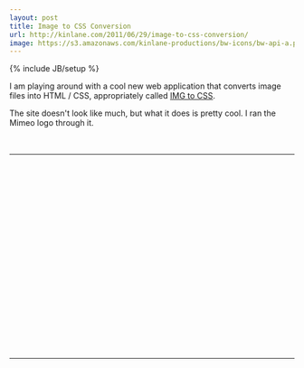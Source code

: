 ```yaml
---
layout: post
title: Image to CSS Conversion
url: http://kinlane.com/2011/06/29/image-to-css-conversion/
image: https://s3.amazonaws.com/kinlane-productions/bw-icons/bw-api-a.png
---
```

{% include JB/setup %}
<p>
     I am playing around with a cool new web application that converts image files into HTML / CSS, appropriately called <a title="IMG to CSS" href="http://www.imgtocss.com/">IMG to CSS</a>.
</p>

<p>
     The site doesn't look like much, but what it does is pretty cool. I ran the Mimeo logo through it.
</p>

<p>
      
</p>
<table class="c885" cellspacing="0" cellpadding="0" width="400" align="center">
     <tbody>
          <tr>
               <td width="1"></td>
               <td width="1"></td>
               <td width="1"></td>
               <td width="1"></td>
               <td width="1"></td>
               <td width="1"></td>
               <td width="1"></td>
               <td width="1"></td>
               <td width="1"></td>
               <td width="1"></td>
               <td width="1"></td>
               <td width="1"></td>
               <td width="1"></td>
               <td width="1"></td>
               <td width="1"></td>
               <td width="1"></td>
               <td width="1"></td>
               <td width="1"></td>
               <td width="1"></td>
               <td width="1"></td>
               <td width="1"></td>
               <td width="1"></td>
               <td width="1"></td>
               <td width="1"></td>
               <td width="1"></td>
               <td width="1"></td>
               <td width="1"></td>
               <td width="1"></td>
               <td width="1"></td>
               <td width="1"></td>
               <td width="1"></td>
               <td width="1"></td>
               <td width="1"></td>
               <td width="1"></td>
               <td width="1"></td>
               <td width="1"></td>
               <td width="1"></td>
               <td width="1"></td>
               <td width="1"></td>
               <td width="1"></td>
               <td width="1"></td>
               <td width="1"></td>
               <td width="1"></td>
               <td width="1"></td>
               <td width="1"></td>
               <td width="1"></td>
               <td width="1"></td>
               <td width="1"></td>
               <td width="1"></td>
               <td width="1"></td>
               <td width="1"></td>
               <td width="1"></td>
               <td width="1"></td>
               <td width="1"></td>
               <td width="1"></td>
               <td width="1"></td>
               <td width="1"></td>
               <td width="1"></td>
               <td width="1"></td>
               <td width="1"></td>
               <td width="1"></td>
               <td width="1"></td>
               <td width="1"></td>
               <td width="1"></td>
               <td width="1"></td>
               <td width="1"></td>
               <td width="1"></td>
               <td width="1"></td>
               <td width="1"></td>
               <td width="1"></td>
               <td width="1"></td>
               <td width="1"></td>
               <td width="1"></td>
               <td width="1"></td>
               <td width="1"></td>
               <td width="1"></td>
               <td width="1"></td>
               <td width="1"></td>
               <td width="1"></td>
               <td width="1"></td>
               <td width="1"></td>
               <td width="1"></td>
               <td width="1"></td>
               <td width="1"></td>
               <td width="1"></td>
               <td width="1"></td>
               <td width="1"></td>
               <td width="1"></td>
               <td width="1"></td>
               <td width="1"></td>
               <td width="1"></td>
               <td width="1"></td>
               <td width="1"></td>
               <td width="1"></td>
               <td width="1"></td>
               <td width="1"></td>
               <td width="1"></td>
               <td width="1"></td>
               <td width="1"></td>
               <td width="1"></td>
               <td width="1"></td>
               <td width="1"></td>
               <td width="1"></td>
               <td width="1"></td>
               <td width="1"></td>
               <td width="1"></td>
               <td width="1"></td>
               <td width="1"></td>
               <td width="1"></td>
               <td width="1"></td>
               <td width="1"></td>
               <td width="1"></td>
               <td width="1"></td>
               <td width="1"></td>
               <td width="1"></td>
               <td width="1"></td>
               <td width="1"></td>
               <td width="1"></td>
               <td width="1"></td>
               <td width="1"></td>
               <td width="1"></td>
               <td width="1"></td>
               <td width="1"></td>
               <td width="1"></td>
               <td width="1"></td>
               <td width="1"></td>
               <td width="1"></td>
               <td width="1"></td>
               <td width="1"></td>
               <td width="1"></td>
               <td width="1"></td>
               <td width="1"></td>
               <td width="1"></td>
               <td width="1"></td>
               <td width="1"></td>
               <td width="1"></td>
               <td width="1"></td>
               <td width="1"></td>
               <td width="1"></td>
               <td width="1"></td>
               <td width="1"></td>
               <td width="1"></td>
               <td width="1"></td>
               <td width="1"></td>
               <td width="1"></td>
               <td width="1"></td>
               <td width="1"></td>
               <td width="1"></td>
               <td width="1"></td>
               <td width="1"></td>
               <td width="1"></td>
               <td width="1"></td>
               <td width="1"></td>
               <td width="1"></td>
               <td width="1"></td>
               <td width="1"></td>
               <td width="1"></td>
               <td width="1"></td>
               <td width="1"></td>
               <td width="1"></td>
               <td width="1"></td>
               <td width="1"></td>
               <td width="1"></td>
               <td width="1"></td>
               <td width="1"></td>
               <td width="1"></td>
               <td width="1"></td>
               <td width="1"></td>
               <td width="1"></td>
               <td width="1"></td>
               <td width="1"></td>
               <td width="1"></td>
               <td width="1"></td>
               <td width="1"></td>
               <td width="1"></td>
               <td width="1"></td>
               <td width="1"></td>
               <td width="1"></td>
               <td width="1"></td>
               <td width="1"></td>
               <td width="1"></td>
               <td width="1"></td>
               <td width="1"></td>
               <td width="1"></td>
               <td width="1"></td>
               <td width="1"></td>
               <td width="1"></td>
               <td width="1"></td>
               <td width="1"></td>
               <td width="1"></td>
               <td width="1"></td>
               <td width="1"></td>
               <td width="1"></td>
               <td width="1"></td>
               <td width="1"></td>
               <td width="1"></td>
               <td width="1"></td>
               <td width="1"></td>
               <td width="1"></td>
               <td width="1"></td>
               <td width="1"></td>
               <td width="1"></td>
               <td width="1"></td>
               <td width="1"></td>
               <td width="1"></td>
               <td width="1"></td>
               <td width="1"></td>
               <td width="1"></td>
               <td width="1"></td>
               <td width="1"></td>
               <td width="1"></td>
               <td width="1"></td>
               <td width="1"></td>
               <td width="1"></td>
               <td width="1"></td>
               <td width="1"></td>
               <td width="1"></td>
               <td width="1"></td>
               <td width="1"></td>
               <td width="1"></td>
               <td width="1"></td>
               <td width="1"></td>
               <td width="1"></td>
               <td width="1"></td>
               <td width="1"></td>
               <td width="1"></td>
               <td width="1"></td>
               <td width="1"></td>
               <td width="1"></td>
               <td width="1"></td>
               <td width="1"></td>
               <td width="1"></td>
               <td width="1"></td>
               <td width="1"></td>
               <td width="1"></td>
               <td width="1"></td>
               <td width="1"></td>
               <td width="1"></td>
               <td width="1"></td>
               <td width="1"></td>
               <td width="1"></td>
               <td width="1"></td>
               <td width="1"></td>
               <td width="1"></td>
               <td width="1"></td>
               <td width="1"></td>
               <td width="1"></td>
               <td width="1"></td>
               <td width="1"></td>
               <td width="1"></td>
               <td width="1"></td>
               <td width="1"></td>
               <td width="1"></td>
               <td width="1"></td>
               <td width="1"></td>
               <td width="1"></td>
               <td width="1"></td>
               <td width="1"></td>
               <td width="1"></td>
               <td width="1"></td>
               <td width="1"></td>
               <td width="1"></td>
               <td width="1"></td>
               <td width="1"></td>
               <td width="1"></td>
               <td width="1"></td>
               <td width="1"></td>
               <td width="1"></td>
               <td width="1"></td>
               <td width="1"></td>
               <td width="1"></td>
               <td width="1"></td>
               <td width="1"></td>
               <td width="1"></td>
               <td width="1"></td>
               <td width="1"></td>
               <td width="1"></td>
               <td width="1"></td>
               <td width="1"></td>
               <td width="1"></td>
               <td width="1"></td>
               <td width="1"></td>
               <td width="1"></td>
               <td width="1"></td>
               <td width="1"></td>
               <td width="1"></td>
               <td width="1"></td>
               <td width="1"></td>
               <td width="1"></td>
               <td width="1"></td>
               <td width="1"></td>
               <td width="1"></td>
               <td width="1"></td>
               <td width="1"></td>
               <td width="1"></td>
               <td width="1"></td>
               <td width="1"></td>
               <td width="1"></td>
               <td width="1"></td>
               <td width="1"></td>
               <td width="1"></td>
               <td width="1"></td>
               <td width="1"></td>
               <td width="1"></td>
               <td width="1"></td>
               <td width="1"></td>
               <td width="1"></td>
               <td width="1"></td>
               <td width="1"></td>
               <td width="1"></td>
               <td width="1"></td>
               <td width="1"></td>
               <td width="1"></td>
               <td width="1"></td>
               <td width="1"></td>
               <td width="1"></td>
               <td width="1"></td>
               <td width="1"></td>
               <td width="1"></td>
               <td width="1"></td>
               <td width="1"></td>
               <td width="1"></td>
               <td width="1"></td>
               <td width="1"></td>
               <td width="1"></td>
               <td width="1"></td>
               <td width="1"></td>
               <td width="1"></td>
               <td width="1"></td>
               <td width="1"></td>
               <td width="1"></td>
               <td width="1"></td>
               <td width="1"></td>
               <td width="1"></td>
               <td width="1"></td>
               <td width="1"></td>
               <td width="1"></td>
               <td width="1"></td>
               <td width="1"></td>
               <td width="1"></td>
               <td width="1"></td>
               <td width="1"></td>
               <td width="1"></td>
               <td width="1"></td>
               <td width="1"></td>
               <td width="1"></td>
               <td width="1"></td>
               <td width="1"></td>
               <td width="1"></td>
               <td width="1"></td>
               <td width="1"></td>
               <td width="1"></td>
               <td width="1"></td>
               <td width="1"></td>
               <td width="1"></td>
               <td width="1"></td>
               <td width="1"></td>
               <td width="1"></td>
               <td width="1"></td>
               <td width="1"></td>
               <td width="1"></td>
               <td width="1"></td>
               <td width="1"></td>
               <td width="1"></td>
               <td width="1"></td>
               <td width="1"></td>
               <td width="1"></td>
               <td width="1"></td>
               <td width="1"></td>
               <td width="1"></td>
               <td width="1"></td>
               <td width="1"></td>
               <td width="1"></td>
               <td width="1"></td>
               <td width="1"></td>
               <td width="1"></td>
               <td width="1"></td>
               <td width="1"></td>
               <td width="1"></td>
               <td width="1"></td>
               <td width="1"></td>
               <td width="1"></td>
               <td width="1"></td>
               <td width="1"></td>
               <td width="1"></td>
               <td width="1"></td>
               <td width="1"></td>
               <td width="1"></td>
               <td width="1"></td>
               <td width="1"></td>
               <td width="1"></td>
               <td width="1"></td>
               <td width="1"></td>
               <td width="1"></td>
               <td width="1"></td>
               <td width="1"></td>
               <td width="1"></td>
               <td width="1"></td>
               <td width="1"></td>
               <td width="1"></td>
          </tr>
          <tr class="c21">
               <td colspan="342" rowspan="16"></td>
               <td rowspan="2"></td>
               <td></td>
               <td></td>
               <td></td>
               <td></td>
               <td></td>
               <td></td>
               <td class="c9"></td>
               <td class="c10"></td>
               <td class="c11"></td>
               <td class="c12"></td>
               <td class="c13"></td>
               <td class="c14"></td>
               <td class="c15"></td>
               <td class="c11"></td>
               <td class="c16"></td>
               <td class="c17"></td>
               <td class="c11"></td>
               <td class="c18"></td>
               <td class="c19"></td>
               <td class="c20"></td>
               <td colspan="37"></td>
          </tr>
          <tr class="c39">
               <td class="c22"></td>
               <td class="c23"></td>
               <td class="c24"></td>
               <td class="c25"></td>
               <td class="c26"></td>
               <td class="c27"></td>
               <td class="c28"></td>
               <td class="c29"></td>
               <td class="c30"></td>
               <td class="c31"></td>
               <td class="c32"></td>
               <td class="c33"></td>
               <td class="c34"></td>
               <td class="c14"></td>
               <td class="c35"></td>
               <td class="c36"></td>
               <td></td>
               <td class="c36"></td>
               <td class="c37"></td>
               <td class="c36"></td>
               <td class="c38"></td>
               <td colspan="36"></td>
          </tr>
          <tr class="c57">
               <td class="c40"></td>
               <td class="c41" rowspan="2"></td>
               <td class="c42"></td>
               <td class="c43"></td>
               <td class="c44"></td>
               <td class="c45"></td>
               <td class="c46"></td>
               <td class="c47"></td>
               <td class="c48"></td>
               <td class="c49"></td>
               <td class="c50"></td>
               <td class="c51"></td>
               <td class="c52"></td>
               <td class="c53"></td>
               <td class="c54"></td>
               <td class="c55"></td>
               <td class="c56"></td>
               <td class="c20"></td>
               <td class="c40"></td>
               <td class="c38" colspan="2"></td>
               <td colspan="37" rowspan="3"></td>
          </tr>
          <tr class="c21">
               <td class="c11"></td>
               <td class="c58"></td>
               <td class="c59"></td>
               <td class="c46"></td>
               <td class="c60"></td>
               <td class="c61"></td>
               <td class="c62"></td>
               <td class="c63"></td>
               <td class="c64"></td>
               <td class="c65"></td>
               <td class="c66"></td>
               <td class="c67"></td>
               <td class="c68"></td>
               <td></td>
               <td class="c69"></td>
               <td class="c17"></td>
               <td class="c70"></td>
               <td class="c71"></td>
               <td class="c40"></td>
               <td class="c72"></td>
          </tr>
          <tr class="c90">
               <td class="c73"></td>
               <td class="c74"></td>
               <td class="c75"></td>
               <td class="c76"></td>
               <td class="c77"></td>
               <td class="c78"></td>
               <td class="c79"></td>
               <td class="c80"></td>
               <td class="c81"></td>
               <td class="c82"></td>
               <td class="c83"></td>
               <td class="c77"></td>
               <td class="c26"></td>
               <td class="c84"></td>
               <td class="c85"></td>
               <td class="c86"></td>
               <td class="c87"></td>
               <td class="c88"></td>
               <td class="c20"></td>
               <td class="c14"></td>
               <td class="c89"></td>
          </tr>
          <tr class="c110">
               <td class="c18"></td>
               <td class="c53"></td>
               <td class="c91"></td>
               <td class="c92"></td>
               <td class="c93"></td>
               <td class="c94"></td>
               <td class="c95"></td>
               <td class="c96"></td>
               <td class="c97"></td>
               <td class="c98"></td>
               <td class="c97" colspan="2"></td>
               <td class="c95"></td>
               <td class="c99"></td>
               <td class="c100"></td>
               <td class="c101"></td>
               <td class="c102"></td>
               <td class="c103"></td>
               <td class="c104"></td>
               <td class="c105"></td>
               <td class="c106"></td>
               <td class="c40"></td>
               <td class="c89"></td>
               <td class="c20"></td>
               <td class="c40"></td>
               <td class="c12"></td>
               <td class="c107"></td>
               <td class="c106"></td>
               <td class="c12"></td>
               <td class="c72"></td>
               <td class="c108"></td>
               <td class="c109"></td>
               <td colspan="26" rowspan="5"></td>
          </tr>
          <tr class="c129">
               <td class="c14"></td>
               <td class="c111"></td>
               <td class="c112"></td>
               <td class="c113"></td>
               <td class="c114"></td>
               <td class="c98" colspan="11"></td>
               <td class="c115"></td>
               <td class="c116"></td>
               <td class="c117"></td>
               <td class="c118"></td>
               <td class="c119"></td>
               <td class="c120"></td>
               <td class="c121"></td>
               <td class="c122"></td>
               <td class="c123"></td>
               <td class="c124"></td>
               <td class="c125"></td>
               <td class="c17"></td>
               <td class="c126"></td>
               <td class="c127"></td>
               <td class="c128"></td>
               <td class="c73"></td>
          </tr>
          <tr class="c145">
               <td class="c130"></td>
               <td class="c12"></td>
               <td class="c131"></td>
               <td class="c132"></td>
               <td class="c133"></td>
               <td class="c97"></td>
               <td class="c98" colspan="10"></td>
               <td class="c134"></td>
               <td class="c135"></td>
               <td class="c136"></td>
               <td class="c137"></td>
               <td class="c138"></td>
               <td class="c139"></td>
               <td class="c140"></td>
               <td class="c141"></td>
               <td class="c142"></td>
               <td class="c143"></td>
               <td class="c127"></td>
               <td></td>
               <td class="c108"></td>
               <td class="c130"></td>
               <td class="c144"></td>
               <td></td>
          </tr>
          <tr class="c160">
               <td class="c146"></td>
               <td class="c36"></td>
               <td class="c147"></td>
               <td class="c77"></td>
               <td class="c148"></td>
               <td class="c98" colspan="11" rowspan="2"></td>
               <td class="c61"></td>
               <td class="c149"></td>
               <td class="c47"></td>
               <td class="c150"></td>
               <td class="c93"></td>
               <td class="c151"></td>
               <td class="c152"></td>
               <td class="c153"></td>
               <td class="c154"></td>
               <td class="c155"></td>
               <td class="c75"></td>
               <td></td>
               <td class="c156"></td>
               <td class="c157"></td>
               <td class="c158"></td>
               <td class="c159"></td>
          </tr>
          <tr class="c177">
               <td class="c161"></td>
               <td class="c162"></td>
               <td class="c163"></td>
               <td class="c164"></td>
               <td class="c165"></td>
               <td class="c26"></td>
               <td class="c98"></td>
               <td class="c61"></td>
               <td class="c166"></td>
               <td class="c167"></td>
               <td class="c168"></td>
               <td class="c169"></td>
               <td class="c135"></td>
               <td class="c170"></td>
               <td class="c171"></td>
               <td class="c172"></td>
               <td class="c173"></td>
               <td class="c174"></td>
               <td class="c36"></td>
               <td class="c175"></td>
               <td class="c176"></td>
          </tr>
          <tr class="c129">
               <td class="c11"></td>
               <td class="c178"></td>
               <td class="c179"></td>
               <td class="c180"></td>
               <td class="c136"></td>
               <td class="c100" rowspan="4"></td>
               <td class="c98" colspan="10"></td>
               <td class="c181"></td>
               <td class="c46"></td>
               <td class="c83"></td>
               <td class="c182"></td>
               <td class="c96"></td>
               <td class="c136"></td>
               <td class="c183"></td>
               <td class="c184"></td>
               <td class="c94"></td>
               <td class="c185"></td>
               <td class="c152"></td>
               <td class="c186"></td>
               <td class="c187"></td>
               <td class="c188"></td>
               <td class="c189"></td>
               <td class="c190"></td>
               <td class="c14"></td>
               <td class="c191"></td>
               <td class="c192"></td>
               <td class="c14"></td>
               <td class="c193"></td>
               <td class="c34"></td>
               <td class="c176"></td>
               <td class="c128"></td>
               <td></td>
               <td class="c72"></td>
               <td class="c14"></td>
               <td class="c193"></td>
               <td></td>
               <td class="c38"></td>
               <td></td>
               <td class="c14"></td>
               <td colspan="10" rowspan="6"></td>
          </tr>
          <tr class="c129">
               <td class="c42"></td>
               <td class="c194"></td>
               <td class="c195"></td>
               <td class="c196"></td>
               <td class="c197"></td>
               <td class="c98" colspan="20" rowspan="3"></td>
               <td class="c97"></td>
               <td class="c81"></td>
               <td class="c198"></td>
               <td class="c199"></td>
               <td class="c200"></td>
               <td class="c201"></td>
               <td class="c202"></td>
               <td class="c203"></td>
               <td class="c204"></td>
               <td class="c107"></td>
               <td class="c14"></td>
               <td class="c37"></td>
               <td class="c105"></td>
               <td class="c205"></td>
               <td class="c206"></td>
               <td class="c207"></td>
               <td class="c32"></td>
               <td class="c71"></td>
               <td class="c14"></td>
               <td class="c208"></td>
               <td class="c14"></td>
               <td class="c128"></td>
          </tr>
          <tr class="c224">
               <td class="c209"></td>
               <td class="c210"></td>
               <td class="c81"></td>
               <td class="c132"></td>
               <td class="c170"></td>
               <td class="c211"></td>
               <td class="c212"></td>
               <td class="c82"></td>
               <td class="c213"></td>
               <td class="c214"></td>
               <td class="c47"></td>
               <td class="c215"></td>
               <td class="c216"></td>
               <td class="c217"></td>
               <td class="c218"></td>
               <td class="c219"></td>
               <td class="c105"></td>
               <td class="c220"></td>
               <td class="c221"></td>
               <td class="c222"></td>
               <td class="c223" colspan="2"></td>
               <td class="c20"></td>
               <td class="c38"></td>
               <td class="c40"></td>
               <td class="c11"></td>
               <td class="c209" rowspan="2"></td>
          </tr>
          <tr class="c239">
               <td class="c225"></td>
               <td class="c226"></td>
               <td class="c227"></td>
               <td class="c228"></td>
               <td class="c83"></td>
               <td class="c136"></td>
               <td class="c133"></td>
               <td class="c26"></td>
               <td class="c229"></td>
               <td class="c95"></td>
               <td class="c136"></td>
               <td class="c230"></td>
               <td class="c152"></td>
               <td class="c231"></td>
               <td class="c232"></td>
               <td class="c233"></td>
               <td class="c234"></td>
               <td class="c235"></td>
               <td class="c204"></td>
               <td class="c236"></td>
               <td class="c111"></td>
               <td class="c237"></td>
               <td class="c40"></td>
               <td class="c238"></td>
               <td class="c14" colspan="2"></td>
          </tr>
          <tr class="c256">
               <td class="c240"></td>
               <td class="c241"></td>
               <td class="c242"></td>
               <td class="c243"></td>
               <td class="c244"></td>
               <td class="c98" colspan="21"></td>
               <td class="c245"></td>
               <td class="c246"></td>
               <td class="c168"></td>
               <td class="c247"></td>
               <td class="c26"></td>
               <td class="c184"></td>
               <td class="c248"></td>
               <td class="c184"></td>
               <td class="c249"></td>
               <td class="c250"></td>
               <td class="c251"></td>
               <td class="c116"></td>
               <td class="c252"></td>
               <td class="c253"></td>
               <td class="c254"></td>
               <td class="c255"></td>
               <td class="c13"></td>
               <td class="c144"></td>
               <td class="c14" rowspan="2"></td>
               <td class="c20"></td>
               <td class="c209"></td>
               <td class="c38" rowspan="2"></td>
          </tr>
          <tr class="c271">
               <td class="c257"></td>
               <td class="c258"></td>
               <td class="c259"></td>
               <td class="c260"></td>
               <td class="c261"></td>
               <td class="c97" rowspan="2"></td>
               <td class="c98" colspan="20"></td>
               <td class="c97"></td>
               <td class="c98"></td>
               <td class="c166"></td>
               <td class="c262"></td>
               <td class="c242"></td>
               <td class="c263"></td>
               <td class="c264" colspan="2"></td>
               <td class="c265"></td>
               <td class="c228"></td>
               <td class="c266"></td>
               <td class="c244"></td>
               <td class="c46"></td>
               <td class="c246"></td>
               <td class="c267"></td>
               <td class="c268"></td>
               <td class="c269"></td>
               <td class="c270"></td>
               <td class="c161"></td>
               <td class="c223"></td>
          </tr>
          <tr class="c283">
               <td colspan="336" rowspan="3"></td>
               <td class="c191" rowspan="2"></td>
               <td class="c130" colspan="2"></td>
               <td class="c191" colspan="3"></td>
               <td class="c272"></td>
               <td class="c273"></td>
               <td class="c274"></td>
               <td class="c79" colspan="2"></td>
               <td class="c98" colspan="36"></td>
               <td class="c275"></td>
               <td class="c276"></td>
               <td class="c277"></td>
               <td class="c278"></td>
               <td class="c279"></td>
               <td class="c13"></td>
               <td class="c31"></td>
               <td class="c130"></td>
               <td class="c280"></td>
               <td class="c36"></td>
               <td class="c223"></td>
               <td class="c71"></td>
               <td class="c281"></td>
               <td class="c54"></td>
               <td class="c36"></td>
               <td class="c282"></td>
          </tr>
          <tr class="c145">
               <td class="c130"></td>
               <td class="c191" colspan="2"></td>
               <td class="c12"></td>
               <td></td>
               <td class="c284"></td>
               <td class="c285"></td>
               <td class="c82"></td>
               <td class="c152"></td>
               <td class="c170"></td>
               <td class="c98" colspan="37" rowspan="3"></td>
               <td class="c286"></td>
               <td class="c228"></td>
               <td class="c287"></td>
               <td class="c288"></td>
               <td class="c289"></td>
               <td class="c290"></td>
               <td class="c291"></td>
               <td class="c292"></td>
               <td class="c293"></td>
               <td class="c294"></td>
               <td class="c40"></td>
               <td class="c295"></td>
               <td class="c296"></td>
               <td class="c70"></td>
               <td class="c126"></td>
               <td class="c297"></td>
          </tr>
          <tr class="c283">
               <td class="c191" colspan="3"></td>
               <td class="c12" colspan="3"></td>
               <td class="c298"></td>
               <td class="c242"></td>
               <td class="c165"></td>
               <td class="c299" colspan="2"></td>
               <td class="c95"></td>
               <td class="c300"></td>
               <td class="c301"></td>
               <td class="c302"></td>
               <td class="c96"></td>
               <td class="c303"></td>
               <td class="c304"></td>
               <td class="c305"></td>
               <td class="c306"></td>
               <td class="c307"></td>
               <td class="c308"></td>
               <td class="c13"></td>
               <td class="c14"></td>
               <td class="c22"></td>
               <td class="c309"></td>
               <td class="c17"></td>
          </tr>
          <tr class="c283">
               <td colspan="337" rowspan="2"></td>
               <td class="c191" rowspan="2"></td>
               <td class="c130"></td>
               <td class="c12"></td>
               <td class="c191"></td>
               <td></td>
               <td class="c310"></td>
               <td class="c311"></td>
               <td class="c152"></td>
               <td class="c44"></td>
               <td class="c45"></td>
               <td class="c136"></td>
               <td class="c264"></td>
               <td class="c99"></td>
               <td class="c228"></td>
               <td class="c244"></td>
               <td class="c312"></td>
               <td class="c313"></td>
               <td class="c314"></td>
               <td class="c315"></td>
               <td class="c316"></td>
               <td class="c317"></td>
               <td class="c318"></td>
               <td class="c204"></td>
               <td class="c319"></td>
               <td class="c320"></td>
               <td class="c33"></td>
          </tr>
          <tr class="c334">
               <td class="c54"></td>
               <td class="c191"></td>
               <td class="c321"></td>
               <td class="c322"></td>
               <td class="c323"></td>
               <td class="c324"></td>
               <td class="c299"></td>
               <td class="c230"></td>
               <td class="c152"></td>
               <td class="c98" colspan="38"></td>
               <td class="c325"></td>
               <td class="c326"></td>
               <td class="c275"></td>
               <td class="c228"></td>
               <td class="c274"></td>
               <td class="c96"></td>
               <td class="c136" colspan="2"></td>
               <td class="c327"></td>
               <td class="c328"></td>
               <td class="c329"></td>
               <td class="c330"></td>
               <td class="c331"></td>
               <td class="c332"></td>
               <td class="c333"></td>
          </tr>
          <tr class="c344">
               <td colspan="336" rowspan="2"></td>
               <td class="c38" rowspan="2"></td>
               <td class="c335"></td>
               <td class="c222"></td>
               <td class="c336"></td>
               <td class="c337"></td>
               <td class="c338"></td>
               <td class="c60"></td>
               <td class="c100"></td>
               <td class="c98" colspan="3"></td>
               <td class="c96" colspan="6" rowspan="5"></td>
               <td class="c98" colspan="41"></td>
               <td class="c100"></td>
               <td class="c339"></td>
               <td class="c340"></td>
               <td class="c341"></td>
               <td class="c342"></td>
               <td class="c343"></td>
          </tr>
          <tr class="c351">
               <td class="c74"></td>
               <td class="c130"></td>
               <td></td>
               <td class="c345"></td>
               <td class="c346"></td>
               <td class="c98" colspan="5" rowspan="5"></td>
               <td class="c98" colspan="42" rowspan="4"></td>
               <td class="c347"></td>
               <td class="c348"></td>
               <td class="c327"></td>
               <td class="c349"></td>
               <td class="c350"></td>
          </tr>
          <tr>
               <td colspan="337" rowspan="3"></td>
               <td class="c10"></td>
               <td></td>
               <td class="c15"></td>
               <td class="c127"></td>
               <td class="c352"></td>
               <td class="c353"></td>
               <td class="c165"></td>
               <td class="c354"></td>
               <td class="c355"></td>
               <td class="c356"></td>
          </tr>
          <tr class="c224">
               <td class="c209"></td>
               <td class="c14"></td>
               <td class="c175"></td>
               <td class="c357"></td>
               <td class="c358"></td>
               <td class="c45"></td>
               <td class="c359"></td>
               <td class="c360"></td>
               <td class="c116"></td>
               <td class="c361"></td>
          </tr>
          <tr class="c371">
               <td class="c72"></td>
               <td class="c362"></td>
               <td class="c363"></td>
               <td class="c364"></td>
               <td class="c365"></td>
               <td class="c366"></td>
               <td class="c367"></td>
               <td class="c368"></td>
               <td class="c369"></td>
               <td class="c370"></td>
          </tr>
          <tr>
               <td colspan="336" rowspan="9"></td>
               <td class="c128"></td>
               <td class="c73"></td>
               <td class="c20"></td>
               <td class="c204"></td>
               <td class="c372"></td>
               <td class="c373"></td>
               <td class="c96" colspan="5"></td>
               <td class="c98" colspan="43"></td>
               <td class="c83"></td>
               <td class="c45"></td>
               <td class="c135"></td>
               <td class="c374"></td>
               <td class="c375"></td>
          </tr>
          <tr class="c351">
               <td class="c193"></td>
               <td class="c376"></td>
               <td class="c208"></td>
               <td class="c377"></td>
               <td class="c378"></td>
               <td class="c379"></td>
               <td class="c98" colspan="27" rowspan="5"></td>
               <td class="c96" colspan="5" rowspan="5"></td>
               <td class="c98" colspan="21" rowspan="5"></td>
               <td class="c380"></td>
               <td class="c381"></td>
               <td class="c80"></td>
               <td class="c382"></td>
               <td class="c383"></td>
          </tr>
          <tr class="c57">
               <td class="c40"></td>
               <td class="c191"></td>
               <td class="c384"></td>
               <td class="c22"></td>
               <td class="c385"></td>
               <td class="c386"></td>
               <td class="c245"></td>
               <td class="c152" colspan="2"></td>
               <td class="c387"></td>
               <td class="c388"></td>
          </tr>
          <tr class="c283">
               <td class="c191"></td>
               <td class="c127"></td>
               <td class="c176"></td>
               <td class="c389"></td>
               <td class="c390"></td>
               <td class="c167"></td>
               <td class="c244"></td>
               <td class="c391"></td>
               <td class="c181"></td>
               <td class="c392"></td>
               <td class="c208"></td>
          </tr>
          <tr class="c224">
               <td class="c209"></td>
               <td class="c56"></td>
               <td class="c393"></td>
               <td class="c394"></td>
               <td class="c395"></td>
               <td class="c396"></td>
               <td class="c397"></td>
               <td class="c82"></td>
               <td class="c114"></td>
               <td class="c398"></td>
               <td class="c399"></td>
          </tr>
          <tr class="c283">
               <td class="c191"></td>
               <td class="c400"></td>
               <td class="c401"></td>
               <td class="c402"></td>
               <td class="c403"></td>
               <td class="c404"></td>
               <td class="c355"></td>
               <td class="c405"></td>
               <td class="c406"></td>
               <td class="c407"></td>
               <td class="c408"></td>
          </tr>
          <tr class="c418">
               <td class="c38" rowspan="3"></td>
               <td class="c409"></td>
               <td class="c410"></td>
               <td class="c411"></td>
               <td class="c412"></td>
               <td class="c413"></td>
               <td class="c98" colspan="53" rowspan="5"></td>
               <td class="c397"></td>
               <td class="c414"></td>
               <td class="c415"></td>
               <td class="c416"></td>
               <td class="c417"></td>
          </tr>
          <tr class="c424">
               <td class="c192" rowspan="3"></td>
               <td class="c419"></td>
               <td class="c420"></td>
               <td class="c98"></td>
               <td class="c167"></td>
               <td class="c26"></td>
               <td class="c312"></td>
               <td class="c421"></td>
               <td class="c422"></td>
               <td class="c423"></td>
          </tr>
          <tr class="c428">
               <td class="c425"></td>
               <td class="c426"></td>
               <td class="c168"></td>
               <td class="c186"></td>
               <td class="c347"></td>
               <td class="c26"></td>
               <td class="c427"></td>
               <td class="c204"></td>
               <td class="c238"></td>
          </tr>
          <tr>
               <td colspan="337" rowspan="2"></td>
               <td class="c429"></td>
               <td class="c430"></td>
               <td class="c431"></td>
               <td class="c432"></td>
               <td class="c405"></td>
               <td class="c433"></td>
               <td class="c434"></td>
               <td class="c435"></td>
               <td class="c436"></td>
          </tr>
          <tr class="c443">
               <td class="c13"></td>
               <td class="c437"></td>
               <td class="c438"></td>
               <td class="c264"></td>
               <td class="c439"></td>
               <td class="c46"></td>
               <td class="c440"></td>
               <td class="c441"></td>
               <td class="c442"></td>
               <td class="c20"></td>
          </tr>
          <tr>
               <td colspan="304" rowspan="4"></td>
               <td class="c41"></td>
               <td class="c15"></td>
               <td class="c444"></td>
               <td class="c128"></td>
               <td class="c22"></td>
               <td class="c128"></td>
               <td class="c389"></td>
               <td class="c445"></td>
               <td class="c446"></td>
               <td class="c191"></td>
               <td colspan="22"></td>
               <td class="c22"></td>
               <td class="c209"></td>
               <td class="c447"></td>
               <td class="c448"></td>
               <td class="c227"></td>
               <td class="c98" colspan="54"></td>
               <td class="c167"></td>
               <td class="c449"></td>
               <td class="c450"></td>
               <td class="c220"></td>
               <td class="c451" rowspan="2"></td>
          </tr>
          <tr class="c458">
               <td class="c409"></td>
               <td class="c208"></td>
               <td class="c20"></td>
               <td class="c452"></td>
               <td class="c335"></td>
               <td class="c453"></td>
               <td class="c280"></td>
               <td class="c144"></td>
               <td class="c111"></td>
               <td class="c11"></td>
               <td class="c454"></td>
               <td colspan="21"></td>
               <td class="c89"></td>
               <td class="c161"></td>
               <td class="c455"></td>
               <td class="c275"></td>
               <td class="c135"></td>
               <td class="c60"></td>
               <td class="c98" colspan="53" rowspan="4"></td>
               <td class="c259"></td>
               <td class="c456"></td>
               <td class="c457"></td>
               <td class="c400"></td>
          </tr>
          <tr class="c467">
               <td class="c445"></td>
               <td class="c22" rowspan="2"></td>
               <td class="c400"></td>
               <td class="c445"></td>
               <td class="c459"></td>
               <td class="c460"></td>
               <td class="c461"></td>
               <td class="c22"></td>
               <td class="c335"></td>
               <td class="c462"></td>
               <td class="c204"></td>
               <td colspan="22"></td>
               <td class="c156"></td>
               <td class="c463"></td>
               <td class="c299"></td>
               <td class="c464"></td>
               <td class="c95"></td>
               <td class="c170"></td>
               <td class="c465"></td>
               <td class="c466"></td>
               <td class="c126"></td>
               <td class="c36"></td>
          </tr>
          <tr class="c177">
               <td class="c280"></td>
               <td class="c468"></td>
               <td class="c469"></td>
               <td class="c470"></td>
               <td class="c471"></td>
               <td class="c472"></td>
               <td class="c161"></td>
               <td class="c362"></td>
               <td class="c473"></td>
               <td class="c161"></td>
               <td colspan="21" rowspan="2"></td>
               <td class="c193"></td>
               <td class="c474"></td>
               <td class="c475"></td>
               <td class="c476"></td>
               <td class="c325"></td>
               <td class="c197"></td>
               <td class="c246"></td>
               <td class="c477"></td>
               <td class="c11" rowspan="2"></td>
               <td class="c422"></td>
               <td class="c11"></td>
          </tr>
          <tr>
               <td colspan="305"></td>
               <td class="c478"></td>
               <td class="c130"></td>
               <td class="c479"></td>
               <td class="c480"></td>
               <td class="c481"></td>
               <td class="c482"></td>
               <td class="c483"></td>
               <td class="c484"></td>
               <td class="c485"></td>
               <td class="c451"></td>
               <td class="c89"></td>
               <td class="c486"></td>
               <td class="c215"></td>
               <td class="c487"></td>
               <td class="c94"></td>
               <td class="c488"></td>
               <td class="c489"></td>
               <td class="c490"></td>
               <td class="c491"></td>
               <td class="c161"></td>
          </tr>
          <tr>
               <td colspan="304" rowspan="5"></td>
               <td class="c492" rowspan="2"></td>
               <td class="c493"></td>
               <td class="c494"></td>
               <td class="c495"></td>
               <td class="c496"></td>
               <td class="c497"></td>
               <td class="c498"></td>
               <td class="c499"></td>
               <td class="c500"></td>
               <td class="c501"></td>
               <td class="c161"></td>
               <td class="c295"></td>
               <td class="c14"></td>
               <td class="c128"></td>
               <td class="c209"></td>
               <td class="c14"></td>
               <td class="c74"></td>
               <td class="c492"></td>
               <td class="c193"></td>
               <td colspan="2"></td>
               <td class="c282"></td>
               <td colspan="10" rowspan="6"></td>
               <td class="c38"></td>
               <td class="c502"></td>
               <td class="c503"></td>
               <td class="c504"></td>
               <td class="c46"></td>
               <td class="c45"></td>
               <td class="c505"></td>
               <td class="c506"></td>
               <td class="c245"></td>
               <td class="c246"></td>
               <td class="c114"></td>
               <td class="c507"></td>
               <td class="c44"></td>
               <td class="c508"></td>
               <td class="c44"></td>
               <td class="c95"></td>
               <td class="c136"></td>
               <td class="c98" colspan="37" rowspan="6"></td>
               <td class="c152"></td>
               <td class="c243"></td>
               <td class="c508"></td>
               <td class="c507"></td>
               <td class="c432"></td>
               <td class="c509"></td>
               <td class="c510"></td>
               <td class="c435"></td>
               <td class="c454"></td>
               <td class="c511"></td>
          </tr>
          <tr class="c145">
               <td class="c512"></td>
               <td class="c513"></td>
               <td class="c514"></td>
               <td class="c515" rowspan="2"></td>
               <td class="c516"></td>
               <td class="c517"></td>
               <td class="c518"></td>
               <td class="c480"></td>
               <td class="c519"></td>
               <td class="c520"></td>
               <td class="c521"></td>
               <td class="c31"></td>
               <td class="c474"></td>
               <td class="c400"></td>
               <td></td>
               <td class="c130"></td>
               <td class="c209"></td>
               <td class="c130"></td>
               <td class="c42"></td>
               <td></td>
               <td class="c191"></td>
               <td class="c41"></td>
               <td class="c522"></td>
               <td class="c523"></td>
               <td class="c524"></td>
               <td class="c525"></td>
               <td class="c508"></td>
               <td class="c312"></td>
               <td class="c526"></td>
               <td class="c169"></td>
               <td class="c248"></td>
               <td class="c527"></td>
               <td class="c61"></td>
               <td class="c197"></td>
               <td class="c229"></td>
               <td class="c185"></td>
               <td class="c299"></td>
               <td class="c95"></td>
               <td class="c299"></td>
               <td class="c246"></td>
               <td class="c228"></td>
               <td class="c249"></td>
               <td class="c95"></td>
               <td class="c528"></td>
               <td class="c130"></td>
               <td class="c161"></td>
               <td class="c130"></td>
               <td class="c14"></td>
          </tr>
          <tr class="c160">
               <td class="c146"></td>
               <td class="c130"></td>
               <td class="c529"></td>
               <td class="c530"></td>
               <td class="c531"></td>
               <td class="c532"></td>
               <td class="c533"></td>
               <td class="c515"></td>
               <td class="c534"></td>
               <td class="c535"></td>
               <td class="c536"></td>
               <td class="c537"></td>
               <td class="c460"></td>
               <td class="c32"></td>
               <td class="c484"></td>
               <td class="c12"></td>
               <td class="c22" rowspan="2"></td>
               <td class="c36"></td>
               <td class="c192"></td>
               <td class="c14"></td>
               <td class="c89"></td>
               <td class="c40"></td>
               <td class="c209"></td>
               <td class="c538"></td>
               <td class="c539"></td>
               <td class="c540"></td>
               <td class="c541"></td>
               <td class="c275"></td>
               <td class="c136"></td>
               <td class="c167"></td>
               <td class="c26"></td>
               <td class="c327"></td>
               <td class="c81"></td>
               <td class="c262"></td>
               <td class="c114"></td>
               <td class="c542"></td>
               <td class="c439"></td>
               <td class="c244"></td>
               <td class="c353"></td>
               <td class="c299"></td>
               <td class="c152"></td>
               <td class="c166"></td>
               <td class="c169"></td>
               <td class="c543"></td>
               <td class="c157"></td>
               <td class="c280" colspan="2"></td>
               <td class="c409"></td>
          </tr>
          <tr class="c564">
               <td class="c544"></td>
               <td class="c144"></td>
               <td class="c545"></td>
               <td class="c515"></td>
               <td class="c533"></td>
               <td class="c546"></td>
               <td class="c496"></td>
               <td class="c547"></td>
               <td class="c497"></td>
               <td class="c533"></td>
               <td class="c548"></td>
               <td class="c549"></td>
               <td class="c550"></td>
               <td class="c551"></td>
               <td class="c552"></td>
               <td class="c553"></td>
               <td class="c554"></td>
               <td class="c280"></td>
               <td class="c191"></td>
               <td class="c130"></td>
               <td class="c176"></td>
               <td class="c41"></td>
               <td class="c54"></td>
               <td class="c108"></td>
               <td class="c468"></td>
               <td class="c436"></td>
               <td class="c191"></td>
               <td class="c555"></td>
               <td class="c556"></td>
               <td class="c557"></td>
               <td class="c558"></td>
               <td class="c114"></td>
               <td class="c116"></td>
               <td class="c559"></td>
               <td class="c182"></td>
               <td class="c93"></td>
               <td class="c95"></td>
               <td class="c560"></td>
               <td class="c26"></td>
               <td class="c561"></td>
               <td class="c300"></td>
               <td class="c151"></td>
               <td class="c562"></td>
               <td class="c563"></td>
               <td class="c419"></td>
               <td class="c40" colspan="2"></td>
               <td class="c419"></td>
          </tr>
          <tr class="c585">
               <td class="c193"></td>
               <td class="c565"></td>
               <td class="c566"></td>
               <td class="c567"></td>
               <td class="c546"></td>
               <td class="c567"></td>
               <td class="c546" colspan="2"></td>
               <td class="c568"></td>
               <td class="c497"></td>
               <td class="c546"></td>
               <td class="c530"></td>
               <td class="c515"></td>
               <td class="c533"></td>
               <td class="c569"></td>
               <td class="c570"></td>
               <td class="c571"></td>
               <td class="c572"></td>
               <td class="c72"></td>
               <td class="c205"></td>
               <td class="c209"></td>
               <td class="c419"></td>
               <td class="c14"></td>
               <td class="c384"></td>
               <td class="c573"></td>
               <td class="c574"></td>
               <td class="c74"></td>
               <td class="c575"></td>
               <td class="c89"></td>
               <td class="c576"></td>
               <td class="c577"></td>
               <td class="c578"></td>
               <td class="c579"></td>
               <td class="c580"></td>
               <td class="c581"></td>
               <td class="c186"></td>
               <td class="c391"></td>
               <td class="c136"></td>
               <td class="c116"></td>
               <td class="c249"></td>
               <td class="c114"></td>
               <td class="c368"></td>
               <td class="c582"></td>
               <td class="c583"></td>
               <td class="c584"></td>
               <td class="c130"></td>
               <td class="c209" colspan="2"></td>
               <td class="c74"></td>
          </tr>
          <tr>
               <td colspan="280"></td>
               <td class="c193"></td>
               <td></td>
               <td class="c191"></td>
               <td colspan="20"></td>
               <td class="c191"></td>
               <td class="c12"></td>
               <td class="c586"></td>
               <td class="c587"></td>
               <td class="c588"></td>
               <td class="c589"></td>
               <td class="c548"></td>
               <td class="c589"></td>
               <td class="c547"></td>
               <td class="c533" colspan="2"></td>
               <td class="c568"></td>
               <td class="c590"></td>
               <td class="c532"></td>
               <td class="c591"></td>
               <td class="c568"></td>
               <td class="c592"></td>
               <td class="c593"></td>
               <td class="c594"></td>
               <td class="c595"></td>
               <td class="c22"></td>
               <td class="c130"></td>
               <td class="c596"></td>
               <td class="c130"></td>
               <td class="c597"></td>
               <td class="c598"></td>
               <td class="c22"></td>
               <td></td>
               <td class="c89"></td>
               <td class="c73"></td>
               <td class="c335"></td>
               <td class="c157"></td>
               <td class="c599"></td>
               <td class="c600"></td>
               <td class="c601"></td>
               <td class="c602"></td>
               <td class="c603"></td>
               <td class="c80"></td>
               <td class="c182"></td>
               <td class="c604"></td>
               <td class="c94"></td>
               <td class="c605"></td>
               <td class="c606"></td>
               <td class="c607"></td>
               <td class="c608"></td>
               <td class="c609"></td>
               <td class="c89"></td>
               <td class="c610" colspan="2"></td>
               <td class="c89"></td>
          </tr>
          <tr>
               <td colspan="278" rowspan="5"></td>
               <td class="c492"></td>
               <td class="c611"></td>
               <td class="c18"></td>
               <td class="c14"></td>
               <td class="c468"></td>
               <td class="c612"></td>
               <td class="c613"></td>
               <td class="c614"></td>
               <td class="c615"></td>
               <td class="c616"></td>
               <td class="c209"></td>
               <td colspan="10" rowspan="5"></td>
               <td class="c444"></td>
               <td class="c37"></td>
               <td class="c15"></td>
               <td class="c74"></td>
               <td class="c617"></td>
               <td class="c618"></td>
               <td class="c619"></td>
               <td class="c533" rowspan="2"></td>
               <td class="c518"></td>
               <td class="c620"></td>
               <td class="c546"></td>
               <td class="c516" colspan="10" rowspan="5"></td>
               <td class="c532"></td>
               <td class="c621"></td>
               <td class="c622"></td>
               <td class="c623"></td>
               <td class="c161"></td>
               <td class="c282"></td>
               <td class="c157"></td>
               <td class="c624"></td>
               <td class="c161"></td>
               <td class="c460"></td>
               <td class="c105"></td>
               <td colspan="16" rowspan="5"></td>
               <td class="c625"></td>
               <td class="c626"></td>
               <td class="c627"></td>
               <td class="c628"></td>
               <td class="c629"></td>
               <td class="c630"></td>
               <td class="c152"></td>
               <td class="c186"></td>
               <td class="c152"></td>
               <td class="c165"></td>
               <td class="c604"></td>
               <td class="c94"></td>
               <td class="c299"></td>
               <td class="c77"></td>
               <td class="c299"></td>
               <td class="c249"></td>
               <td class="c96"></td>
               <td class="c98" colspan="26" rowspan="2"></td>
               <td class="c136"></td>
               <td class="c96"></td>
               <td class="c300"></td>
               <td class="c77"></td>
               <td class="c631"></td>
               <td class="c632"></td>
               <td colspan="4" rowspan="8"></td>
          </tr>
          <tr class="c654">
               <td class="c436"></td>
               <td class="c633"></td>
               <td class="c295"></td>
               <td class="c634"></td>
               <td class="c635"></td>
               <td class="c636"></td>
               <td class="c637"></td>
               <td class="c638"></td>
               <td class="c639"></td>
               <td class="c280"></td>
               <td class="c435"></td>
               <td class="c295" rowspan="2"></td>
               <td class="c128"></td>
               <td class="c208"></td>
               <td class="c20"></td>
               <td class="c41"></td>
               <td class="c640"></td>
               <td class="c641"></td>
               <td class="c567"></td>
               <td class="c587"></td>
               <td class="c533"></td>
               <td class="c642"></td>
               <td class="c643"></td>
               <td class="c644"></td>
               <td class="c645"></td>
               <td class="c646"></td>
               <td class="c647"></td>
               <td class="c648"></td>
               <td class="c445"></td>
               <td class="c108"></td>
               <td class="c649"></td>
               <td class="c460"></td>
               <td class="c22"></td>
               <td class="c18"></td>
               <td class="c599"></td>
               <td class="c36"></td>
               <td class="c650"></td>
               <td class="c378"></td>
               <td class="c651"></td>
               <td class="c652"></td>
               <td class="c80"></td>
               <td class="c186"></td>
               <td class="c228"></td>
               <td class="c96"></td>
               <td class="c60"></td>
               <td class="c432"></td>
               <td class="c325"></td>
               <td class="c299"></td>
               <td class="c100"></td>
               <td class="c181"></td>
               <td class="c94"></td>
               <td class="c82"></td>
               <td class="c79"></td>
               <td class="c653"></td>
               <td class="c88"></td>
          </tr>
          <tr class="c678">
               <td class="c655"></td>
               <td class="c15"></td>
               <td class="c614"></td>
               <td class="c656"></td>
               <td class="c657"></td>
               <td class="c658"></td>
               <td class="c659"></td>
               <td class="c660"></td>
               <td class="c661"></td>
               <td class="c320"></td>
               <td class="c111"></td>
               <td class="c209"></td>
               <td class="c595"></td>
               <td class="c597"></td>
               <td class="c460"></td>
               <td class="c662"></td>
               <td class="c663"></td>
               <td class="c664"></td>
               <td class="c665"></td>
               <td class="c532"></td>
               <td class="c515"></td>
               <td class="c532"></td>
               <td class="c533"></td>
               <td class="c548"></td>
               <td class="c666"></td>
               <td class="c667"></td>
               <td class="c668"></td>
               <td class="c669"></td>
               <td class="c670"></td>
               <td class="c435"></td>
               <td class="c598"></td>
               <td class="c13"></td>
               <td class="c400"></td>
               <td class="c491"></td>
               <td class="c71"></td>
               <td class="c222"></td>
               <td class="c671"></td>
               <td class="c454"></td>
               <td class="c672"></td>
               <td class="c673"></td>
               <td class="c674"></td>
               <td class="c675"></td>
               <td class="c359"></td>
               <td class="c676"></td>
               <td class="c169"></td>
               <td class="c166"></td>
               <td class="c314"></td>
               <td class="c136"></td>
               <td class="c98" colspan="27"></td>
               <td class="c94"></td>
               <td class="c79"></td>
               <td class="c243"></td>
               <td class="c133"></td>
               <td class="c677"></td>
               <td class="c38"></td>
          </tr>
          <tr class="c177">
               <td class="c679" rowspan="2"></td>
               <td class="c107"></td>
               <td class="c389"></td>
               <td class="c680"></td>
               <td class="c681"></td>
               <td class="c682"></td>
               <td class="c683"></td>
               <td class="c684"></td>
               <td class="c685"></td>
               <td class="c686"></td>
               <td class="c14"></td>
               <td class="c111"></td>
               <td class="c161"></td>
               <td class="c72"></td>
               <td class="c454"></td>
               <td class="c618"></td>
               <td class="c687"></td>
               <td class="c591"></td>
               <td class="c567"></td>
               <td class="c568"></td>
               <td class="c515" colspan="2"></td>
               <td class="c665"></td>
               <td class="c515"></td>
               <td class="c688"></td>
               <td class="c530"></td>
               <td class="c533"></td>
               <td class="c518"></td>
               <td class="c689"></td>
               <td class="c690"></td>
               <td class="c691"></td>
               <td class="c17"></td>
               <td class="c20"></td>
               <td class="c161"></td>
               <td class="c38"></td>
               <td class="c15"></td>
               <td class="c225"></td>
               <td class="c128"></td>
               <td class="c473"></td>
               <td class="c223"></td>
               <td class="c444"></td>
               <td class="c692"></td>
               <td class="c693"></td>
               <td class="c694"></td>
               <td class="c695"></td>
               <td class="c696"></td>
               <td class="c697"></td>
               <td class="c698"></td>
               <td class="c699"></td>
               <td class="c97"></td>
               <td class="c98" colspan="26" rowspan="2"></td>
               <td class="c97"></td>
               <td class="c81"></td>
               <td class="c96"></td>
               <td class="c431"></td>
               <td class="c700"></td>
               <td class="c191"></td>
          </tr>
          <tr class="c726">
               <td class="c614"></td>
               <td class="c701"></td>
               <td class="c702"></td>
               <td class="c703"></td>
               <td class="c704"></td>
               <td class="c705"></td>
               <td class="c706"></td>
               <td class="c707"></td>
               <td class="c708"></td>
               <td class="c709"></td>
               <td class="c192"></td>
               <td class="c435"></td>
               <td class="c22"></td>
               <td class="c14"></td>
               <td class="c710"></td>
               <td class="c711"></td>
               <td class="c568"></td>
               <td class="c516"></td>
               <td class="c712"></td>
               <td class="c515"></td>
               <td class="c713"></td>
               <td class="c530"></td>
               <td class="c498"></td>
               <td class="c533"></td>
               <td class="c567"></td>
               <td class="c568"></td>
               <td class="c714"></td>
               <td class="c532"></td>
               <td class="c715"></td>
               <td class="c716"></td>
               <td class="c717"></td>
               <td class="c718"></td>
               <td class="c18"></td>
               <td class="c20"></td>
               <td class="c89"></td>
               <td class="c11"></td>
               <td class="c54"></td>
               <td class="c454"></td>
               <td class="c20"></td>
               <td class="c719"></td>
               <td class="c417"></td>
               <td class="c32"></td>
               <td class="c11"></td>
               <td class="c720"></td>
               <td class="c721"></td>
               <td class="c722"></td>
               <td class="c723"></td>
               <td class="c326"></td>
               <td class="c100"></td>
               <td class="c560"></td>
               <td class="c264"></td>
               <td class="c508"></td>
               <td class="c724"></td>
               <td class="c383"></td>
               <td class="c725"></td>
          </tr>
          <tr>
               <td colspan="272" rowspan="10"></td>
               <td class="c512"></td>
               <td class="c107"></td>
               <td class="c280"></td>
               <td class="c460"></td>
               <td class="c37"></td>
               <td class="c417"></td>
               <td class="c727"></td>
               <td class="c728"></td>
               <td class="c729"></td>
               <td class="c730"></td>
               <td class="c731"></td>
               <td class="c703" colspan="5"></td>
               <td class="c732"></td>
               <td class="c733"></td>
               <td class="c124"></td>
               <td class="c176"></td>
               <td class="c692"></td>
               <td class="c734"></td>
               <td colspan="5" rowspan="5"></td>
               <td class="c89"></td>
               <td class="c735"></td>
               <td class="c72"></td>
               <td class="c595"></td>
               <td class="c736"></td>
               <td class="c737"></td>
               <td class="c516" colspan="21" rowspan="5"></td>
               <td class="c712"></td>
               <td class="c518"></td>
               <td class="c663"></td>
               <td class="c738"></td>
               <td class="c739"></td>
               <td class="c740"></td>
               <td class="c741"></td>
               <td></td>
               <td class="c42"></td>
               <td class="c742"></td>
               <td class="c111"></td>
               <td class="c492"></td>
               <td class="c743"></td>
               <td class="c56"></td>
               <td class="c362"></td>
               <td class="c111"></td>
               <td colspan="16" rowspan="5"></td>
               <td class="c22"></td>
               <td class="c409"></td>
               <td class="c32"></td>
               <td class="c744"></td>
               <td class="c745"></td>
               <td class="c746"></td>
               <td class="c696"></td>
               <td class="c368"></td>
               <td class="c747"></td>
               <td class="c748"></td>
               <td class="c507"></td>
               <td class="c186"></td>
               <td class="c527"></td>
               <td class="c230"></td>
               <td class="c749"></td>
               <td class="c404"></td>
               <td class="c750"></td>
               <td class="c80"></td>
               <td class="c165"></td>
               <td class="c99"></td>
               <td class="c79"></td>
               <td class="c100"></td>
               <td class="c98" colspan="10"></td>
               <td class="c751"></td>
               <td class="c44"></td>
               <td class="c246"></td>
               <td class="c752"></td>
               <td class="c72"></td>
               <td class="c191"></td>
          </tr>
          <tr class="c777">
               <td class="c191"></td>
               <td class="c753"></td>
               <td class="c20"></td>
               <td class="c14"></td>
               <td class="c74"></td>
               <td class="c754"></td>
               <td class="c13"></td>
               <td class="c755"></td>
               <td class="c756"></td>
               <td class="c757"></td>
               <td class="c703" colspan="6"></td>
               <td class="c704"></td>
               <td class="c758"></td>
               <td class="c759"></td>
               <td class="c291"></td>
               <td class="c679"></td>
               <td class="c760"></td>
               <td class="c22"></td>
               <td class="c485"></td>
               <td class="c209"></td>
               <td class="c513"></td>
               <td class="c761"></td>
               <td class="c515"></td>
               <td class="c515"></td>
               <td class="c762"></td>
               <td class="c516"></td>
               <td class="c763"></td>
               <td class="c764"></td>
               <td class="c765"></td>
               <td class="c766"></td>
               <td class="c767"></td>
               <td class="c37"></td>
               <td class="c768"></td>
               <td class="c399"></td>
               <td class="c22"></td>
               <td class="c335"></td>
               <td class="c634"></td>
               <td class="c161"></td>
               <td class="c573"></td>
               <td class="c71"></td>
               <td class="c162"></td>
               <td class="c769"></td>
               <td class="c553"></td>
               <td class="c770"></td>
               <td class="c771"></td>
               <td class="c772"></td>
               <td class="c773"></td>
               <td class="c774"></td>
               <td class="c26"></td>
               <td class="c136"></td>
               <td class="c152"></td>
               <td class="c197"></td>
               <td class="c83"></td>
               <td class="c439"></td>
               <td class="c775"></td>
               <td class="c181"></td>
               <td class="c197"></td>
               <td class="c136"></td>
               <td class="c197"></td>
               <td class="c299"></td>
               <td class="c98" colspan="11"></td>
               <td class="c562"></td>
               <td class="c170"></td>
               <td class="c133"></td>
               <td class="c776"></td>
               <td class="c128"></td>
               <td class="c193" rowspan="2"></td>
          </tr>
          <tr class="c804">
               <td class="c460"></td>
               <td rowspan="2"></td>
               <td class="c400"></td>
               <td class="c161"></td>
               <td class="c31"></td>
               <td class="c292"></td>
               <td class="c778"></td>
               <td class="c779"></td>
               <td class="c780"></td>
               <td class="c781"></td>
               <td class="c682"></td>
               <td class="c703" colspan="5" rowspan="2"></td>
               <td class="c782"></td>
               <td class="c783"></td>
               <td class="c784"></td>
               <td class="c785"></td>
               <td class="c422"></td>
               <td class="c12"></td>
               <td></td>
               <td class="c624"></td>
               <td class="c768"></td>
               <td class="c786"></td>
               <td class="c516"></td>
               <td class="c787" rowspan="3"></td>
               <td class="c642"></td>
               <td class="c643"></td>
               <td class="c568"></td>
               <td class="c531"></td>
               <td class="c567"></td>
               <td class="c568"></td>
               <td class="c788"></td>
               <td class="c789"></td>
               <td class="c790"></td>
               <td class="c791"></td>
               <td class="c792"></td>
               <td class="c13"></td>
               <td class="c38"></td>
               <td class="c492"></td>
               <td class="c793"></td>
               <td class="c176"></td>
               <td class="c598"></td>
               <td class="c401"></td>
               <td class="c220"></td>
               <td class="c460"></td>
               <td></td>
               <td class="c89"></td>
               <td class="c794"></td>
               <td class="c18"></td>
               <td class="c795"></td>
               <td class="c796"></td>
               <td class="c797"></td>
               <td class="c798"></td>
               <td class="c182"></td>
               <td class="c94"></td>
               <td class="c799"></td>
               <td class="c800"></td>
               <td class="c248"></td>
               <td class="c228"></td>
               <td class="c244"></td>
               <td class="c136"></td>
               <td class="c83"></td>
               <td class="c96"></td>
               <td class="c98" colspan="10" rowspan="3"></td>
               <td class="c259"></td>
               <td class="c801"></td>
               <td class="c488"></td>
               <td class="c802"></td>
               <td class="c803"></td>
          </tr>
          <tr class="c833">
               <td class="c89"></td>
               <td class="c54"></td>
               <td class="c191"></td>
               <td class="c521"></td>
               <td class="c805"></td>
               <td class="c806"></td>
               <td class="c807"></td>
               <td class="c808"></td>
               <td class="c809"></td>
               <td class="c810"></td>
               <td class="c682"></td>
               <td class="c811"></td>
               <td class="c682"></td>
               <td class="c812"></td>
               <td class="c813"></td>
               <td class="c494"></td>
               <td class="c814"></td>
               <td class="c454"></td>
               <td class="c400"></td>
               <td class="c815"></td>
               <td class="c533"></td>
               <td class="c497"></td>
               <td class="c548"></td>
               <td class="c532"></td>
               <td class="c533" colspan="2"></td>
               <td class="c816"></td>
               <td class="c817"></td>
               <td class="c787"></td>
               <td class="c818"></td>
               <td class="c819"></td>
               <td class="c820"></td>
               <td class="c821"></td>
               <td class="c20"></td>
               <td class="c822"></td>
               <td class="c14"></td>
               <td class="c399"></td>
               <td class="c23"></td>
               <td class="c109"></td>
               <td class="c56"></td>
               <td class="c126"></td>
               <td class="c32"></td>
               <td class="c20"></td>
               <td class="c225"></td>
               <td class="c108"></td>
               <td class="c393"></td>
               <td class="c823"></td>
               <td class="c824"></td>
               <td class="c825"></td>
               <td class="c826"></td>
               <td class="c827"></td>
               <td class="c368"></td>
               <td class="c828"></td>
               <td class="c829"></td>
               <td class="c98"></td>
               <td class="c248"></td>
               <td class="c94"></td>
               <td class="c562"></td>
               <td class="c100" rowspan="2"></td>
               <td class="c79"></td>
               <td class="c830"></td>
               <td class="c831"></td>
               <td class="c832"></td>
               <td class="c31"></td>
               <td colspan="5" rowspan="2"></td>
          </tr>
          <tr class="c865">
               <td class="c109"></td>
               <td class="c34"></td>
               <td class="c595"></td>
               <td class="c834"></td>
               <td class="c835"></td>
               <td class="c836"></td>
               <td class="c837"></td>
               <td class="c838"></td>
               <td class="c839"></td>
               <td class="c840"></td>
               <td class="c703" colspan="6"></td>
               <td class="c841"></td>
               <td class="c842"></td>
               <td class="c843"></td>
               <td class="c844"></td>
               <td class="c845"></td>
               <td class="c846"></td>
               <td class="c22"></td>
               <td class="c71"></td>
               <td class="c847"></td>
               <td class="c848"></td>
               <td class="c849"></td>
               <td class="c850"></td>
               <td class="c851"></td>
               <td class="c567"></td>
               <td class="c515"></td>
               <td class="c787"></td>
               <td class="c567"></td>
               <td class="c515"></td>
               <td class="c546"></td>
               <td class="c666"></td>
               <td class="c533"></td>
               <td class="c852"></td>
               <td class="c853"></td>
               <td class="c854"></td>
               <td class="c855"></td>
               <td class="c856"></td>
               <td class="c144"></td>
               <td class="c335"></td>
               <td class="c11"></td>
               <td class="c36"></td>
               <td class="c38"></td>
               <td class="c857"></td>
               <td class="c598"></td>
               <td class="c491"></td>
               <td class="c692"></td>
               <td class="c410"></td>
               <td class="c130"></td>
               <td class="c206"></td>
               <td class="c107"></td>
               <td class="c753"></td>
               <td class="c858"></td>
               <td class="c859"></td>
               <td class="c860"></td>
               <td class="c861"></td>
               <td class="c862"></td>
               <td class="c97"></td>
               <td class="c488"></td>
               <td class="c166"></td>
               <td class="c136"></td>
               <td class="c77"></td>
               <td class="c863"></td>
               <td class="c864"></td>
               <td class="c410"></td>
          </tr>
          <tr class="c283">
               <td class="c34"></td>
               <td class="c494"></td>
               <td class="c719"></td>
               <td class="c111"></td>
               <td class="c866"></td>
               <td class="c867"></td>
               <td class="c706"></td>
               <td class="c684"></td>
               <td class="c841"></td>
               <td class="c868"></td>
               <td class="c842"></td>
               <td class="c703" colspan="5"></td>
               <td class="c842"></td>
               <td class="c703"></td>
               <td class="c682"></td>
               <td class="c869"></td>
               <td class="c868"></td>
               <td class="c870"></td>
               <td class="c871"></td>
               <td></td>
               <td class="c335"></td>
               <td class="c872"></td>
               <td class="c20"></td>
               <td class="c873"></td>
               <td class="c127"></td>
               <td class="c874"></td>
               <td class="c663"></td>
               <td class="c875"></td>
               <td class="c515"></td>
               <td class="c516" colspan="22"></td>
               <td class="c568" colspan="3"></td>
               <td class="c516"></td>
               <td class="c568" colspan="2"></td>
               <td class="c516"></td>
               <td class="c532"></td>
               <td class="c568"></td>
               <td class="c817"></td>
               <td class="c876"></td>
               <td class="c877"></td>
               <td class="c878"></td>
               <td class="c879"></td>
               <td class="c18"></td>
               <td class="c74"></td>
               <td class="c128" colspan="2"></td>
               <td class="c191"></td>
               <td class="c20"></td>
               <td class="c34"></td>
               <td class="c282"></td>
               <td class="c193" rowspan="2"></td>
               <td class="c89"></td>
               <td class="c725" colspan="2"></td>
               <td colspan="5"></td>
               <td class="c14"></td>
               <td class="c193" colspan="2"></td>
               <td></td>
               <td class="c191"></td>
               <td class="c192"></td>
               <td class="c191"></td>
               <td class="c193"></td>
               <td class="c41"></td>
               <td class="c193"></td>
               <td class="c280"></td>
               <td class="c209"></td>
               <td class="c725"></td>
               <td class="c191"></td>
               <td class="c225"></td>
               <td class="c880"></td>
               <td class="c881"></td>
               <td class="c882"></td>
               <td class="c883"></td>
               <td class="c286"></td>
               <td class="c526"></td>
               <td class="c60"></td>
               <td class="c884"></td>
          </tr>
     </tbody>
</table>